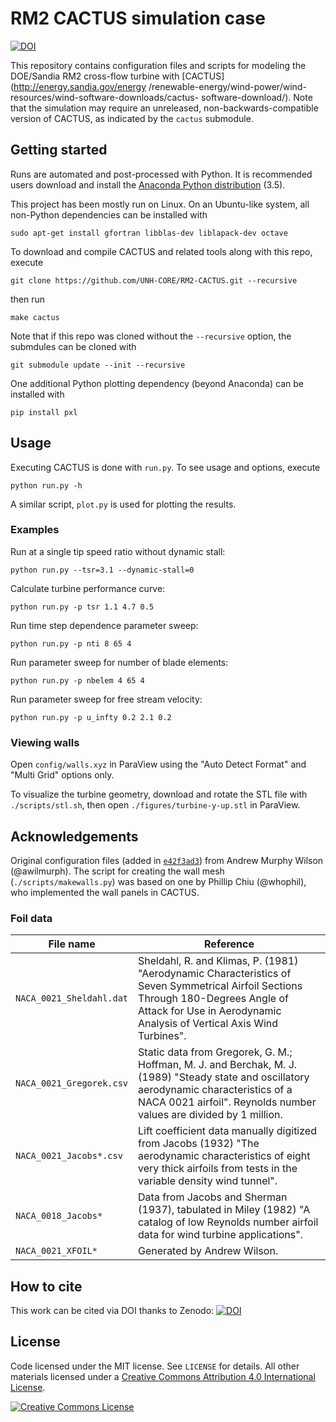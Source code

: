 # RM2 CACTUS simulation case

[![DOI](https://zenodo.org/badge/4234/UNH-CORE/RM2-CACTUS.svg)](https://zenodo.org/badge/latestdoi/4234/UNH-CORE/RM2-CACTUS)

This repository contains configuration files and scripts for modeling the
DOE/Sandia RM2 cross-flow turbine with [CACTUS](http://energy.sandia.gov/energy
/renewable-energy/wind-power/wind-resources/wind-software-downloads/cactus-
software-download/). Note that the simulation may require an unreleased,
non-backwards-compatible version of CACTUS, as indicated by the `cactus`
submodule.


## Getting started

Runs are automated and post-processed with Python. It is recommended users
download and install the
[Anaconda Python distribution](http://continuum.io/downloads) (3.5).

This project has been mostly run on Linux. On an Ubuntu-like system, all
non-Python dependencies can be installed with

    sudo apt-get install gfortran libblas-dev liblapack-dev octave

To download and compile CACTUS and related tools along with this repo, execute

    git clone https://github.com/UNH-CORE/RM2-CACTUS.git --recursive

then run

    make cactus

Note that if this repo was cloned without the `--recursive` option, the
submdules can be cloned with

    git submodule update --init --recursive

One additional Python plotting dependency (beyond Anaconda) can be installed
with

    pip install pxl


## Usage

Executing CACTUS is done with `run.py`. To see usage and options, execute

    python run.py -h

A similar script, `plot.py` is used for plotting the results.


### Examples

Run at a single tip speed ratio without dynamic stall:

    python run.py --tsr=3.1 --dynamic-stall=0

Calculate turbine performance curve:

    python run.py -p tsr 1.1 4.7 0.5

Run time step dependence parameter sweep:

    python run.py -p nti 8 65 4

Run parameter sweep for number of blade elements:

    python run.py -p nbelem 4 65 4

Run parameter sweep for free stream velocity:

    python run.py -p u_infty 0.2 2.1 0.2


### Viewing walls

Open `config/walls.xyz` in ParaView using the "Auto Detect Format" and "Multi
Grid" options only.

To visualize the turbine geometry, download and rotate the STL file with
`./scripts/stl.sh`, then open `./figures/turbine-y-up.stl` in ParaView.


## Acknowledgements

Original configuration files (added in
[`e42f3ad3`](https://github.com/UNH-CORE/RM2-CACTUS/commit/e42f3ad36f224e5e59e2d13fc2a9224a132c962b))
from Andrew Murphy Wilson (@awilmurph). The script for creating the wall mesh
(`./scripts/makewalls.py`) was based on one by Phillip Chiu (@whophil), who
implemented the wall panels in CACTUS.


### Foil data

| File name | Reference |
|-----------|-----------|
| `NACA_0021_Sheldahl.dat` | Sheldahl, R. and Klimas, P. (1981) "Aerodynamic Characteristics of Seven Symmetrical Airfoil Sections Through 180-Degrees Angle of Attack for Use in Aerodynamic Analysis of Vertical Axis Wind Turbines". |
| `NACA_0021_Gregorek.csv` | Static data from Gregorek, G. M.; Hoffman, M. J. and Berchak, M. J. (1989) "Steady state and oscillatory aerodynamic characteristics of a NACA 0021 airfoil". Reynolds number values are divided by 1 million. |
| `NACA_0021_Jacobs*.csv` | Lift coefficient data manually digitized from Jacobs (1932) "The aerodynamic characteristics of eight very thick airfoils from tests in the variable density wind tunnel". |
| `NACA_0018_Jacobs*` | Data from Jacobs and Sherman (1937), tabulated in Miley (1982) "A catalog of low Reynolds number airfoil data for wind turbine applications". |
| `NACA_0021_XFOIL*` | Generated by Andrew Wilson. |


## How to cite

This work can be cited via DOI thanks to Zenodo: [![DOI](https://zenodo.org/badge/4234/UNH-CORE/RM2-CACTUS.svg)](https://zenodo.org/badge/latestdoi/4234/UNH-CORE/RM2-CACTUS)


## License

Code licensed under the MIT license. See `LICENSE` for details.
All other materials licensed under a <a rel="license" href="http://creativecommons.org/licenses/by/4.0/">
Creative Commons Attribution 4.0 International License</a>.

<a rel="license" href="http://creativecommons.org/licenses/by/4.0/">
<img alt="Creative Commons License" style="border-width:0" src="http://i.creativecommons.org/l/by/4.0/88x31.png" />
</a>
